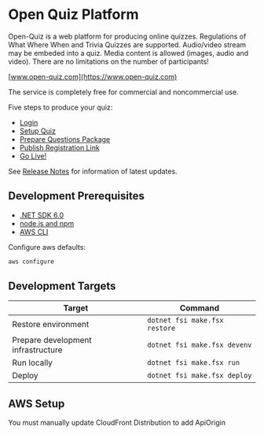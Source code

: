 # Open Quiz Platform

Open-Quiz is a web platform for producing online quizzes. Regulations of What Where When and Trivia Quizzes are supported. Audio/video stream may be embeded into a quiz. Media content is allowed (images, audio and video). There are no limitations on the number of participants!

[www.open-quiz.com](https://www.open-quiz.com)

The service is completely free for commercial and noncommercial use.

Five steps to produce your quiz:

* [Login](https://www.open-quiz.com/login)
* [Setup Quiz](https://github.com/usix79/openquiz/blob/master/src/Client/public/manual.html#p2)
* [Prepare Questions Package](https://github.com/usix79/openquiz/blob/master/src/Client/public/manual.html#p3)
* [Publish Registration Link](https://github.com/usix79/openquiz/blob/master/src/Client/public/manual.html#p5.1)
* [Go Live!](https://github.com/usix79/openquiz/blob/master/src/Client/public/manual.html#p5.2)

See [Release Notes](https://github.com/usix79/openquiz/blob/master/RELEASE_NOTES.md) for information of latest updates.

## Development Prerequisites

* [.NET SDK 6.0](https://dotnet.microsoft.com/en-us/download/dotnet/6.0)
* [node.js and npm](https://nodejs.org/)
* [AWS CLI](https://docs.aws.amazon.com/cli/latest/userguide/install-cliv2.html)

Configure aws defaults:

``` bash
aws configure
```

## Development Targets

| Target | Command |
| ------ | ------- |
| Restore environment | `dotnet fsi make.fsx restore` |
| Prepare development infrastructure | `dotnet fsi make.fsx devenv` |
| Run locally | `dotnet fsi make.fsx run` |
| Deploy | `dotnet fsi make.fsx deploy` |

## AWS Setup

You must manually update CloudFront Distribution to add ApiOrigin

